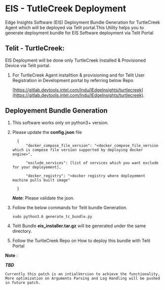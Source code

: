 # EIS - TutleCreek Deployment

Edge Insights Software (EIS) Deployment Bundle Generation for TurtleCreek Agent which will be deployed via Telit portal.This Utility helps you to generate deployment bundle for EIS Software deployment via Telit Portal

## Telit - TurtleCreek:

EIS Deployment will be done only TurtleCreek Installed & Provisioned Device via Telit portal. 

1. For TurtleCreek Agent installtion & provisioning and for Telit User Registration in Development portal by referring below Repo

    
     [https://gitlab.devtools.intel.com/Indu/IEdgeInsights/turtlecreek](https://gitlab.devtools.intel.com/Indu/IEdgeInsights/turtlecreek).


## Deployement Bundle Generation

1. This software works only on python3+ version.
2. Please update the **config.json** file

      ```
        { 
            "docker_compose_file_version": "<docker_compose_file_version which is compose file version supported by deploying docker engine>",
            
            "exclude_services": [list of services which you want exclude for your deployement],
	        
            "docker_registry": "<docker registry where deployement machine pulls built image"

        }        
      ```
    ***Note***: Please validate the json.

3. Follow the below commands for Telit bundle Generation.
    ```
    sudo python3.6 generate_tc_bundle.py
    ```
4. Telit Bundle **eis_installer.tar.gz** will be generated under the same directory.

5. Follow the TurtleCreek Repo on How to deploy this bundle with Telit Portal

**Note** :

***TBD***

    Currently this patch is an intialVersion to achieve the functionality, More optimization on Arguments Parsing and Log Handling will be pushed in future patch.